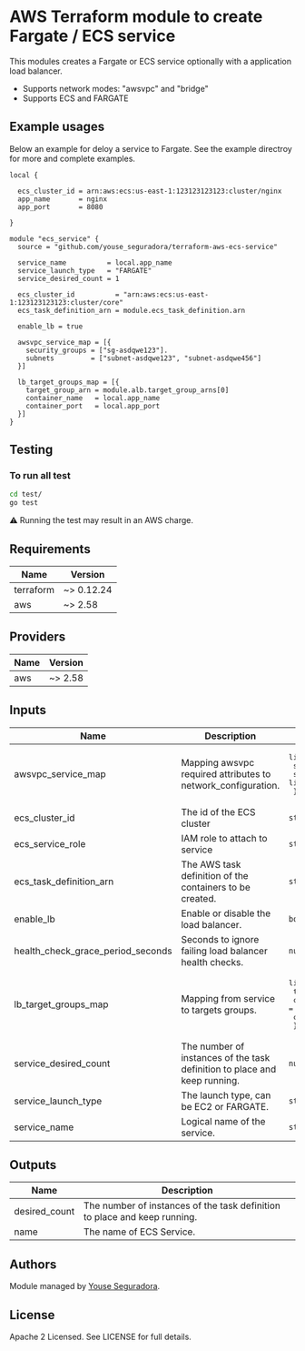 # AWS Terraform module to create Fargate / ECS service

This modules creates a Fargate or ECS service optionally with a application load balancer.

- Supports network modes: "awsvpc" and "bridge"
- Supports ECS and FARGATE

## Example usages

Below an example for deloy a service to Fargate. See the example directroy for more and complete examples.

```hcl
local {

  ecs_cluster_id = arn:aws:ecs:us-east-1:123123123123:cluster/nginx
  app_name       = nginx
  app_port       = 8080

}

module "ecs_service" {
  source = "github.com/youse_seguradora/terraform-aws-ecs-service"

  service_name          = local.app_name
  service_launch_type   = "FARGATE"
  service_desired_count = 1

  ecs_cluster_id          = "arn:aws:ecs:us-east-1:123123123123:cluster/core"
  ecs_task_definition_arn = module.ecs_task_definition.arn

  enable_lb = true

  awsvpc_service_map = [{
    security_groups = ["sg-asdqwe123"].
    subnets         = ["subnet-asdqwe123", "subnet-asdqwe456"]
  }]

  lb_target_groups_map = [{
    target_group_arn = module.alb.target_group_arns[0]
    container_name   = local.app_name
    container_port   = local.app_port
  }]
}
```

## Testing

### To run all test

```bash
cd test/
go test
```

:warning: Running the test may result in an AWS charge.

<!-- BEGINNING OF PRE-COMMIT-TERRAFORM DOCS HOOK -->
## Requirements

| Name | Version |
|------|---------|
| terraform | ~> 0.12.24 |
| aws | ~> 2.58 |

## Providers

| Name | Version |
|------|---------|
| aws | ~> 2.58 |

## Inputs

| Name | Description | Type | Default | Required |
|------|-------------|------|---------|:--------:|
| awsvpc\_service\_map | Mapping awsvpc required attributes to network\_configuration. | <pre>list(object({<br>    security_groups = list(string)<br>    subnets         = list(string)<br>  }))</pre> | `[]` | no |
| ecs\_cluster\_id | The id of the ECS cluster | `string` | n/a | yes |
| ecs\_service\_role | IAM role to attach to service | `string` | `""` | no |
| ecs\_task\_definition\_arn | The AWS task definition of the containers to be created. | `string` | n/a | yes |
| enable\_lb | Enable or disable the load balancer. | `bool` | `false` | no |
| health\_check\_grace\_period\_seconds | Seconds to ignore failing load balancer health checks. | `number` | `60` | no |
| lb\_target\_groups\_map | Mapping from service to targets groups. | <pre>list(object({<br>    target_group_arn = string<br>    container_name   = string<br>    container_port   = number<br>  }))</pre> | `[]` | no |
| service\_desired\_count | The number of instances of the task definition to place and keep running. | `number` | `1` | no |
| service\_launch\_type | The launch type, can be EC2 or FARGATE. | `string` | `"EC2"` | no |
| service\_name | Logical name of the service. | `string` | n/a | yes |

## Outputs

| Name | Description |
|------|-------------|
| desired\_count | The number of instances of the task definition to place and keep running. |
| name | The name of ECS Service. |

<!-- END OF PRE-COMMIT-TERRAFORM DOCS HOOK -->

## Authors

Module managed by [Youse Seguradora](https://github.com/youse-seguradora).

## License

Apache 2 Licensed. See LICENSE for full details.